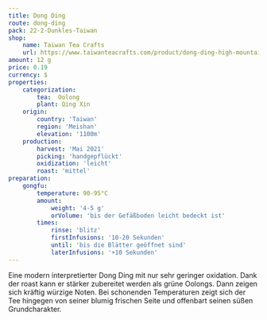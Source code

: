 ```yaml
---
title: Dong Ding
route: dong-ding
pack: 22-2-Dunkles-Taiwan
shop:
    name: Taiwan Tea Crafts
    url: https://www.taiwanteacrafts.com/product/dong-ding-high-mountain-heritage-oolong-tea/?attribute_pa_weight=250-g-8-82-oz-save-20&v=3a52f3c22ed6
amount: 12 g
price: 0.19
currency: $
properties:
    categorization:
        tea:  Oolong
        plant: Qing Xin
    origin:
        country: 'Taiwan'
        region: 'Meishan'
        elevation: '1100m'
    production:
        harvest: 'Mai 2021'
        picking: 'handgepflückt'
        oxidization: 'leicht'
        roast: 'mittel'
preparation:
    gongfu:
        temperature: 90-95°C
        amount:
            weight: '4-5 g'
            orVolume: 'bis der Gefäßboden leicht bedeckt ist'
        times:
            rinse: 'blitz'
            firstInfusions: '10-20 Sekunden'
            until: 'bis die Blätter geöffnet sind'
            laterInfusions: '+10 Sekunden'
---
```

Eine modern interpretierter Dong Ding mit nur sehr geringer oxidation. Dank der roast kann er stärker zubereitet werden als grüne Oolongs. Dann zeigen sich kräftig würzige Noten. Bei schonenden Temperaturen zeigt sich der Tee hingegen von seiner blumig frischen Seite und offenbart seinen süßen Grundcharakter.